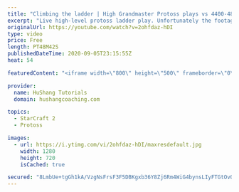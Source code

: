 ```yaml
---
title: "Climbing the ladder | High Grandmaster Protoss plays vs 4400-4800 players"
excerpt: "Live high-level protoss ladder play. Unfortunately the footage came out quite choppy at some points and I was considering just not posting today, but I will post it anyways in case a few of you want to watch still. I'm trying to figure out what the cause of the lag is and hopefully I can get some cleaner"
originalUrl: https://youtube.com/watch?v=2ohfdaz-hDI
type: video
price: Free
length: PT48M42S
publishedDateTime: 2020-09-05T23:15:55Z
heat: 54

featuredContent: "<iframe width=\"800\" height=\"500\" frameborder=\"0\" src=\"https://www.youtube.com/embed/2ohfdaz-hDI\" allow=\"accelerometer; autoplay; encrypted-media; gyroscope; picture-in-picture\" allowfullscreen></iframe>"

provider:
  name: HuShang Tutorials
  domain: hushangcoaching.com

topics:
  - StarCraft 2
  - Protoss

images:
  - url: https://i.ytimg.com/vi/2ohfdaz-hDI/maxresdefault.jpg
    width: 1280
    height: 720
    isCached: true

secured: "8LmbUe+tgGh1kA/VzgNsFrsF3F5DBKgxb36Y8Zj6Rm4WiG4bynsLIyFTGtOvOXTjHDPCfNtM65W7/qss9OUkJqug6yjRtscLaPEGNZdAgQuEQbJAKXF+g9xLDCFCQa01cUgDS8v6+ksjwf5VRiYlhWD+eRLBBaUEDQzFNi5gBlFl/mpCe0IZl7QBf70SFGhvYV4u5HL+26cbKKGfb9hVWOl0pz5rgLwNTiO6lw9NO5xyjjCImF3cYsU139ei0rGF/YsxVHEaEOdoQTUm9zkB8/NG7jXR0iNVjO/1gNK5fwheYZ4MnDKoBHbTHONaXl0a8dX735fD4rqrBFSbajfa4mbXt1muNbQ4s0byxWWi8VyTLptdYW7+Jdc2zNbw3F80R9ZnI8dmDcFH4hcu7K6yrBXl9QF1xmdZk8Ow4oBQ+vI=;0QlIEsxsW1338uTbYzVkbQ=="
---
```


